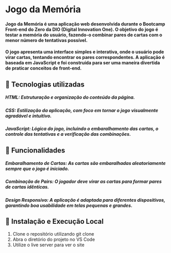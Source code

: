 # Jogo da Memória
#### **Jogo da Memória** é uma aplicação web desenvolvida durante o **Bootcamp Front-end do Zero** da **DIO (Digital Innovation One)**. O objetivo do jogo é testar a memória do usuário, fazendo-o combinar pares de cartas com o menor número de tentativas possível.

#### O jogo apresenta uma interface simples e interativa, onde o usuário pode virar cartas, tentando encontrar os pares correspondentes. A aplicação é baseada em **JavaScript** e foi construída para ser uma maneira divertida de praticar conceitos de front-end.

## 🚀 Tecnologias utilizadas
##### **HTML**: Estruturação e organização do conteúdo da página.

##### **CSS**: Estilização da aplicação, com foco em tornar o jogo visualmente agradável e intuitivo.

##### **JavaScript**: Lógica do jogo, incluindo o embaralhamento das cartas, o controle das tentativas e a verificação das combinações.

## 🔎 Funcionalidades
##### Embaralhamento de Cartas: As cartas são embaralhadas aleatoriamente sempre que o jogo é iniciado.

##### Combinação de Pairs: O jogador deve virar as cartas para formar pares de cartas idênticas.

##### Design Responsivo: A aplicação é adaptada para diferentes dispositivos, garantindo boa usabilidade em telas pequenas e grandes.

## 📂 Instalação e Execução Local
1. Clone o repositório utilizando git clone
2. Abra o diretório do projeto no VS Code
3. Utilize o live server para ver o site
